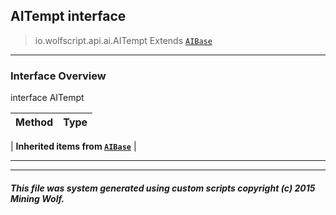 ## AITempt __interface__

>io.wolfscript.api.ai.AITempt
>Extends [`AIBase`](AIBase.md)

---

### Interface Overview

interface AITempt

Method | Type   
--- | :--- 
 |
__Inherited items from [`AIBase`](AIBase.md)__ |





---



---


##### This file was system generated using custom scripts copyright (c) 2015 Mining Wolf.
	


